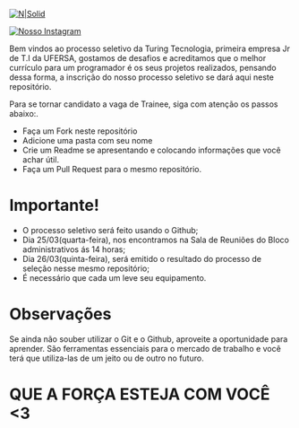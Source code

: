 [![N|Solid](https://www.turingtecnologia.com/assets/img/logo.png)](https://www.turingtecnologia.com)

[![Nosso Instagram](https://img.icons8.com/cute-clipart/64/000000/instagram-new.png)](https://www.instagram.com/turingtecnologia/)

Bem vindos ao processo seletivo da Turing Tecnologia, primeira empresa Jr de T.I da UFERSA, gostamos de desafios e acreditamos que  o melhor currículo para um programador é os seus projetos realizados, pensando dessa forma, a inscrição do nosso processo seletivo se dará  aqui neste repositório.

Para se tornar candidato a vaga de Trainee, siga com atenção os passos abaixo:.

  - Faça um Fork neste repositório 
  - Adicione uma pasta com seu nome
  - Crie um Readme se apresentando e colocando informações que você achar útil.
 - Faça um Pull Request para o mesmo repositório.
 
# Importante!
- O processo seletivo será feito usando o  Github;
- Dia 25/03(quarta-feira), nos encontramos na Sala de Reuniões do Bloco administrativos ás 14 horas;
- Dia 26/03(quinta-feira), será emitido o resultado do processo de seleção nesse mesmo repositório;
- É necessário que cada um leve seu equipamento.

# Observações
Se ainda não souber utilizar o Git e o Github, aproveite a oportunidade para aprender. São ferramentas essenciais para o mercado de trabalho e você terá que utiliza-las de um jeito ou de outro no futuro.

# QUE A FORÇA ESTEJA COM VOCÊ <3

